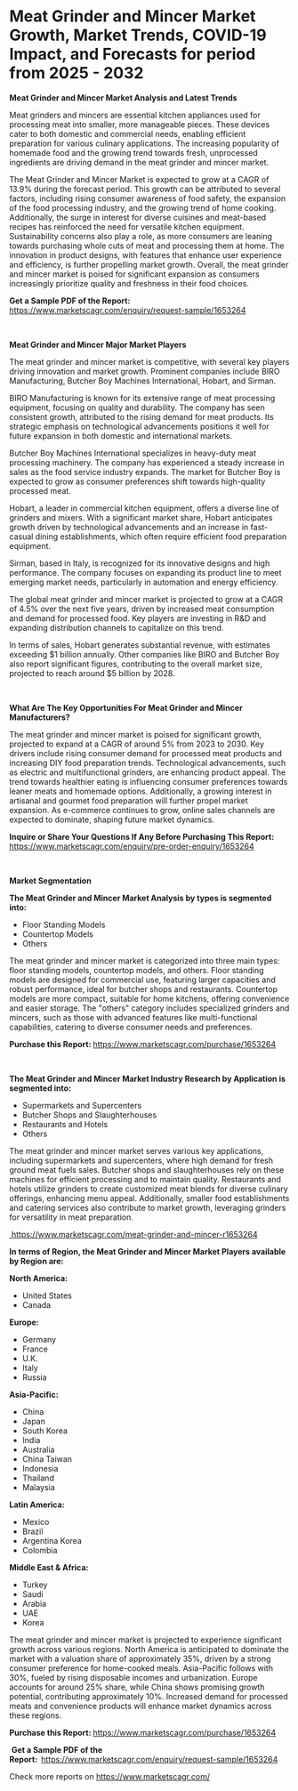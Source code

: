<p><h1>Meat Grinder and Mincer Market Growth, Market Trends, COVID-19 Impact, and Forecasts for period from 2025 - 2032</h1></p><p><strong>Meat Grinder and Mincer Market Analysis and Latest Trends</strong></p>
<p><p>Meat grinders and mincers are essential kitchen appliances used for processing meat into smaller, more manageable pieces. These devices cater to both domestic and commercial needs, enabling efficient preparation for various culinary applications. The increasing popularity of homemade food and the growing trend towards fresh, unprocessed ingredients are driving demand in the meat grinder and mincer market.</p><p>The Meat Grinder and Mincer Market is expected to grow at a CAGR of 13.9% during the forecast period. This growth can be attributed to several factors, including rising consumer awareness of food safety, the expansion of the food processing industry, and the growing trend of home cooking. Additionally, the surge in interest for diverse cuisines and meat-based recipes has reinforced the need for versatile kitchen equipment. Sustainability concerns also play a role, as more consumers are leaning towards purchasing whole cuts of meat and processing them at home. The innovation in product designs, with features that enhance user experience and efficiency, is further propelling market growth. Overall, the meat grinder and mincer market is poised for significant expansion as consumers increasingly prioritize quality and freshness in their food choices.</p></p>
<p><strong>Get a Sample PDF of the Report:&nbsp;</strong> <a href="https://www.marketscagr.com/enquiry/request-sample/1653264?utm_campaign=3199&utm_medium=2&utm_source=Github&utm_content=ia&utm_term=08032025&utm_id=meat-grinder-and-mincer">https://www.marketscagr.com/enquiry/request-sample/1653264</a></p>
<p>&nbsp;</p>
<p><strong>Meat Grinder and Mincer Major Market Players</strong></p>
<p><p>The meat grinder and mincer market is competitive, with several key players driving innovation and market growth. Prominent companies include BIRO Manufacturing, Butcher Boy Machines International, Hobart, and Sirman. </p><p>BIRO Manufacturing is known for its extensive range of meat processing equipment, focusing on quality and durability. The company has seen consistent growth, attributed to the rising demand for meat products. Its strategic emphasis on technological advancements positions it well for future expansion in both domestic and international markets.</p><p>Butcher Boy Machines International specializes in heavy-duty meat processing machinery. The company has experienced a steady increase in sales as the food service industry expands. The market for Butcher Boy is expected to grow as consumer preferences shift towards high-quality processed meat. </p><p>Hobart, a leader in commercial kitchen equipment, offers a diverse line of grinders and mixers. With a significant market share, Hobart anticipates growth driven by technological advancements and an increase in fast-casual dining establishments, which often require efficient food preparation equipment.</p><p>Sirman, based in Italy, is recognized for its innovative designs and high performance. The company focuses on expanding its product line to meet emerging market needs, particularly in automation and energy efficiency.</p><p>The global meat grinder and mincer market is projected to grow at a CAGR of 4.5% over the next five years, driven by increased meat consumption and demand for processed food. Key players are investing in R&D and expanding distribution channels to capitalize on this trend. </p><p>In terms of sales, Hobart generates substantial revenue, with estimates exceeding $1 billion annually. Other companies like BIRO and Butcher Boy also report significant figures, contributing to the overall market size, projected to reach around $5 billion by 2028.</p></p>
<p>&nbsp;</p>
<p><strong>What Are The Key Opportunities For Meat Grinder and Mincer Manufacturers?</strong></p>
<p><p>The meat grinder and mincer market is poised for significant growth, projected to expand at a CAGR of around 5% from 2023 to 2030. Key drivers include rising consumer demand for processed meat products and increasing DIY food preparation trends. Technological advancements, such as electric and multifunctional grinders, are enhancing product appeal. The trend towards healthier eating is influencing consumer preferences towards leaner meats and homemade options. Additionally, a growing interest in artisanal and gourmet food preparation will further propel market expansion. As e-commerce continues to grow, online sales channels are expected to dominate, shaping future market dynamics.</p></p>
<p><strong>Inquire or Share Your Questions If Any Before Purchasing This Report:</strong> <a href="https://www.marketscagr.com/enquiry/pre-order-enquiry/1653264?utm_campaign=3199&utm_medium=2&utm_source=Github&utm_content=ia&utm_term=08032025&utm_id=meat-grinder-and-mincer">https://www.marketscagr.com/enquiry/pre-order-enquiry/1653264</a></p>
<p>&nbsp;</p>
<p><strong>Market Segmentation</strong></p>
<p><strong>The Meat Grinder and Mincer Market Analysis by types is segmented into:</strong></p>
<p><ul><li>Floor Standing Models</li><li>Countertop Models</li><li>Others</li></ul></p>
<p><p>The meat grinder and mincer market is categorized into three main types: floor standing models, countertop models, and others. Floor standing models are designed for commercial use, featuring larger capacities and robust performance, ideal for butcher shops and restaurants. Countertop models are more compact, suitable for home kitchens, offering convenience and easier storage. The "others" category includes specialized grinders and mincers, such as those with advanced features like multi-functional capabilities, catering to diverse consumer needs and preferences.</p></p>
<p><strong>Purchase this Report:&nbsp;</strong><a href="https://www.marketscagr.com/purchase/1653264?utm_campaign=3199&utm_medium=2&utm_source=Github&utm_content=ia&utm_term=08032025&utm_id=meat-grinder-and-mincer">https://www.marketscagr.com/purchase/1653264</a></p>
<p>&nbsp;</p>
<p><strong>The Meat Grinder and Mincer Market Industry Research by Application is segmented into:</strong></p>
<p><ul><li>Supermarkets and Supercenters</li><li>Butcher Shops and Slaughterhouses</li><li>Restaurants and Hotels</li><li>Others</li></ul></p>
<p><p>The meat grinder and mincer market serves various key applications, including supermarkets and supercenters, where high demand for fresh ground meat fuels sales. Butcher shops and slaughterhouses rely on these machines for efficient processing and to maintain quality. Restaurants and hotels utilize grinders to create customized meat blends for diverse culinary offerings, enhancing menu appeal. Additionally, smaller food establishments and catering services also contribute to market growth, leveraging grinders for versatility in meat preparation.</p></p>
<p><a href="https://www.marketscagr.com/meat-grinder-and-mincer-r1653264?utm_campaign=3199&utm_medium=2&utm_source=Github&utm_content=ia&utm_term=08032025&utm_id=meat-grinder-and-mincer">&nbsp;https://www.marketscagr.com/meat-grinder-and-mincer-r1653264</a></p>
<p><strong>In terms of Region, the Meat Grinder and Mincer Market Players available by Region are:</strong></p>
<p>
    <p> <strong> North America: </strong>
        <ul>
            <li>United States</li>
            <li>Canada</li>
        </ul>
        </p> 
    <p> <strong> Europe: </strong>
        <ul>
            <li>Germany</li>
            <li>France</li>
            <li>U.K.</li>
            <li>Italy</li>
            <li>Russia</li>
        </ul>
        </p> 
    <p> <strong> Asia-Pacific: </strong>
        <ul>
            <li>China</li>
            <li>Japan</li>
            <li>South Korea</li>
            <li>India</li>
            <li>Australia</li>
            <li>China Taiwan</li>
            <li>Indonesia</li>
            <li>Thailand</li>
            <li>Malaysia</li>
        </ul>
        </p> 
    <p> <strong> Latin America: </strong>
        <ul>
            <li>Mexico</li>
            <li>Brazil</li>
            <li>Argentina Korea</li>
            <li>Colombia</li>
        </ul>
        </p> 
    <p> <strong> Middle East & Africa: </strong>
        <ul>
            <li>Turkey</li>
            <li>Saudi</li>
            <li>Arabia</li>
            <li>UAE</li>
            <li>Korea</li>
        </ul>
    </p>
    </p>
<p><p>The meat grinder and mincer market is projected to experience significant growth across various regions. North America is anticipated to dominate the market with a valuation share of approximately 35%, driven by a strong consumer preference for home-cooked meals. Asia-Pacific follows with 30%, fueled by rising disposable incomes and urbanization. Europe accounts for around 25% share, while China shows promising growth potential, contributing approximately 10%. Increased demand for processed meats and convenience products will enhance market dynamics across these regions.</p></p>
<p><strong>Purchase this Report: </strong><a href="https://www.marketscagr.com/purchase/1653264?utm_campaign=3199&utm_medium=2&utm_source=Github&utm_content=ia&utm_term=08032025&utm_id=meat-grinder-and-mincer">https://www.marketscagr.com/purchase/1653264</a></p>
<p>&nbsp;<strong>Get a Sample PDF of the Report:&nbsp;&nbsp;</strong><a href="https://www.marketscagr.com/enquiry/request-sample/1653264?utm_campaign=3199&utm_medium=2&utm_source=Github&utm_content=ia&utm_term=08032025&utm_id=meat-grinder-and-mincer">https://www.marketscagr.com/enquiry/request-sample/1653264</a></p>
<p><strong></strong></p>
<p>Check more reports on <a href="https://www.marketscagr.com/?utm_campaign=3199&utm_medium=2&utm_source=Github&utm_content=ia&utm_term=08032025&utm_id=meat-grinder-and-mincer">https://www.marketscagr.com/</a></p>